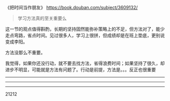 《把时间当作朋友》
https://book.douban.com/subject/3609132/

> 学习方法真的至关重要么

这一节的观点值得斟酌，长期的坚持固然能弥补策略上的不足，但方法对了，能少走点弯路，省点时间。见过很多人，学习上很拼，但成绩却是在班上垫底，更别说变成李阳。

方法没那么不重要。

我觉得，如果你还没行动，就不要去找方法，省得浪费时间；如果坚持了很久，却进步不明显，可能就是方法有问题了。行动是前提，方法是。。。反正也很重要

-------

***

___

21212
